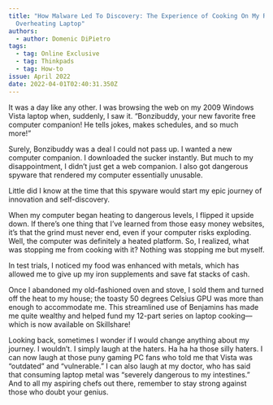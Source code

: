 ```yaml
---
title: "How Malware Led To Discovery: The Experience of Cooking On My Rapidly
  Overheating Laptop"
authors:
  - author: Domenic DiPietro
tags:
  - tag: Online Exclusive
  - tag: Thinkpads
  - tag: How-to
issue: April 2022
date: 2022-04-01T02:40:31.350Z
---
```

It was a day like any other. I was browsing the web on my 2009 Windows Vista laptop when, suddenly, I saw it. “Bonzibuddy, your new favorite free computer companion! He tells jokes, makes schedules, and so much more!” 

Surely, Bonzibuddy was a deal I could not pass up. I wanted a new computer companion. I downloaded the sucker instantly. But much to my disappointment, I didn’t just get a web companion. I also got dangerous spyware that rendered my computer essentially unusable. 

Little did I know at the time that this spyware would start my epic journey of innovation and self-discovery.

When my computer began heating to dangerous levels, I flipped it upside down. If there’s one thing that I’ve learned from those easy money websites, it’s that the grind must never end, even if your computer risks exploding. Well, the computer was definitely a heated platform. So, I realized, what was stopping me from cooking with it? Nothing was stopping me but myself.

In test trials, I noticed my food was enhanced with metals, which has allowed me to give up my iron supplements and save fat stacks of cash. 

Once I abandoned my old-fashioned oven and stove, I sold them and turned off the heat to my house; the toasty 50 degrees Celsius GPU was more than enough to accommodate me. This streamlined use of Benjamins has made me quite wealthy and helped fund my 12-part series on laptop cooking—which is now available on Skillshare!

Looking back, sometimes I wonder if I would change anything about my journey. I wouldn’t. I simply laugh at the haters. Ha ha ha those silly haters. I can now laugh at those puny gaming PC fans who told me that Vista was “outdated” and “vulnerable.” I can also laugh at my doctor, who has said that consuming laptop metal was “severely dangerous to my intestines.” And to all my aspiring chefs out there, remember to stay strong against those who doubt your genius.